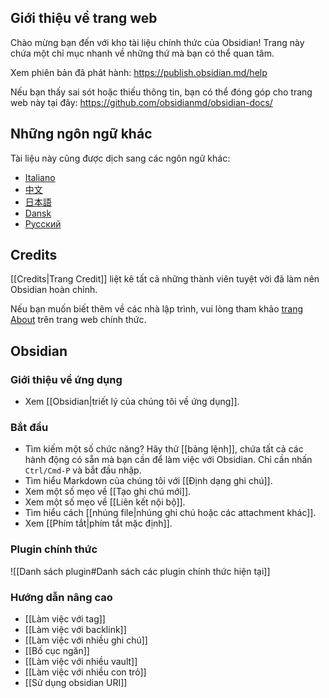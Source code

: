 ## Giới thiệu về trang web
Chào mừng bạn đến với kho tài liệu chính thức của Obsidian! Trang này chứa một chỉ mục nhanh về những thứ mà bạn có thể quan tâm.

Xem phiên bản đã phát hành: https://publish.obsidian.md/help

Nếu bạn thấy sai sót hoặc thiếu thông tin, bạn có thể đóng góp cho trang web này tại đây: https://github.com/obsidianmd/obsidian-docs/

## Những ngôn ngữ khác

Tài liệu này cũng được dịch sang các ngôn ngữ khác:

- [Italiano](https://publish.obsidian.md/help-it)
- [中文](https://publish.obsidian.md/help-zh)
- [日本語](https://publish.obsidian.md/help-ja)
- [Dansk](https://publish.obsidian.md/help-da)
- [Русский](https://publish.obsidian.md/help-ru)

## Credits

[[Credits|Trang Credit]] liệt kê tất cả những thành viên tuyệt vời đã làm nên Obsidian hoàn chỉnh.

Nếu bạn muốn biết thêm về các nhà lập trình, vui lòng tham khảo [trang About](https://obsidian.md/about) trên trang web chính thức.

## Obsidian

### Giới thiệu về ứng dụng

- Xem [[Obsidian|triết lý của chúng tôi về ứng dụng]].

### Bắt đầu

- Tìm kiếm một số chức năng? Hãy thử [[bảng lệnh]], chứa tất cả các hành động có sẵn mà bạn cần để làm việc với Obsidian. Chỉ cần nhấn `Ctrl/Cmd-P` và bắt đầu nhập.
- Tìm hiểu Markdown của chúng tôi với [[Định dạng ghi chú]].
- Xem một số mẹo về [[Tạo ghi chú mới]].
- Xem một số mẹo về [[Liên kết nội bộ]].
- Tìm hiểu cách [[nhúng file|nhúng ghi chú hoặc các attachment khác]].
- Xem [[Phím tắt|phím tắt mặc định]].

### Plugin chính thức

![[Danh sách plugin#Danh sách các plugin chính thức hiện tại]]

### Hướng dẫn nâng cao

- [[Làm việc với tag]]
- [[Làm việc với backlink]]
- [[Làm việc với nhiều ghi chú]]
- [[Bố cục ngăn]]
- [[Làm việc với nhiều vault]]
- [[Làm việc với nhiều con trỏ]]
- [[Sử dụng obsidian URI]]
